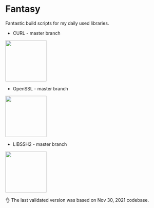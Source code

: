 # Fantasy
Fantastic build scripts for my daily used libraries.

- CURL - master branch

<img src="https://avatars.githubusercontent.com/u/16928085?s=200&v=4" width="128" height="128">

- OpenSSL - master branch

<img src="https://avatars.githubusercontent.com/u/3279138?s=200&v=4" width="128" height="128">

- LIBSSH2 - master branch

<img src="https://avatars.githubusercontent.com/u/11430937?s=200&v=4" width="128" height="128">

👌 The last validated version was based on Nov 30, 2021 codebase. 
